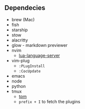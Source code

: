 ## Dependecies

- brew (Mac)
- fish
- starship
- stow
- alacritty
- glow - markdown previewer
- nvim
  - [lua-language-server](https://github.com/sumneko/lua-language-server/wiki/Getting-Started)
- vim-plug
  - `:PLugInstall`
  - `:CocUpdate`
- emacs
- node
- python
- tmux
  - [tpm](https://github.com/tmux-plugins/tpm)
  - `prefix + I` to fetch the plugins
